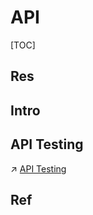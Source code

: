 # API

[TOC]



## Res


## Intro

## API Testing
↗ [API Testing](../../👁️%20Operations%20Management/🧪%20Software%20Testing/Testing%20Tyeps/Integration%20Test/API%20Testing/API%20Testing.md)



## Ref

